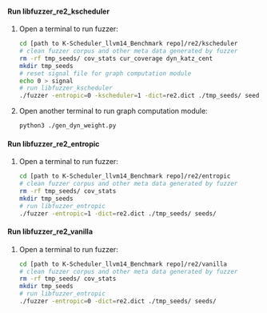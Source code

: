 #### Run libfuzzer_re2_kscheduler
1. Open a terminal to run fuzzer:
    ```sh
    cd [path to K-Scheduler_llvm14_Benchmark repo]/re2/kscheduler 
    # clean fuzzer corpus and other meta data generated by fuzzer
    rm -rf tmp_seeds/ cov_stats cur_coverage dyn_katz_cent 
    mkdir tmp_seeds
    # reset signal file for graph computation module
    echo 0 > signal
    # run libfuzzer_kscheduler
    ./fuzzer -entropic=0 -kscheduler=1 -dict=re2.dict ./tmp_seeds/ seeds/
    ```
2. Open another terminal to run graph computation module:
    ```sh
    python3 ./gen_dyn_weight.py
    ```

#### Run libfuzzer_re2_entropic
1. Open a terminal to run fuzzer:
    ```sh
    cd [path to K-Scheduler_llvm14_Benchmark repo]/re2/entropic 
    # clean fuzzer corpus and other meta data generated by fuzzer
    rm -rf tmp_seeds/ cov_stats  
    mkdir tmp_seeds
    # run libfuzzer_entropic
    ./fuzzer -entropic=1 -dict=re2.dict ./tmp_seeds/ seeds/
    ```

#### Run libfuzzer_re2_vanilla
1. Open a terminal to run fuzzer:
    ```sh
    cd [path to K-Scheduler_llvm14_Benchmark repo]/re2/vanilla 
    # clean fuzzer corpus and other meta data generated by fuzzer
    rm -rf tmp_seeds/ cov_stats  
    mkdir tmp_seeds
    # run libfuzzer_entropic
    ./fuzzer -entropic=0 -dict=re2.dict ./tmp_seeds/ seeds/
    ```
